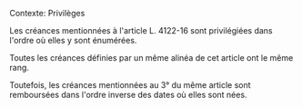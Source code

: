 Contexte: Privilèges

Les créances mentionnées à l'article L. 4122-16 sont privilégiées dans l'ordre où elles y sont énumérées.

Toutes les créances définies par un même alinéa de cet article ont le même rang.

Toutefois, les créances mentionnées au 3° du même article sont remboursées dans l'ordre inverse des dates où elles sont nées.